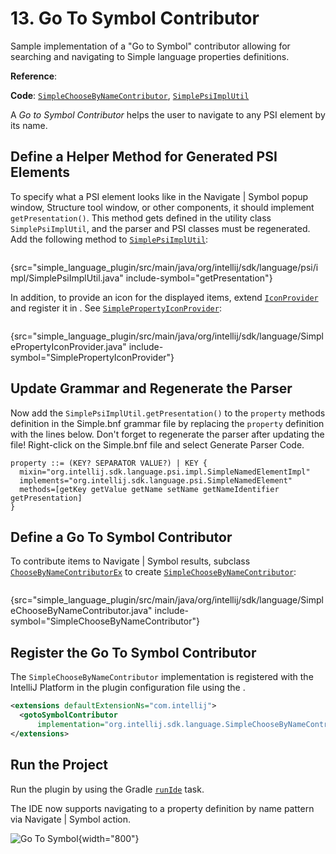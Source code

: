 <!-- Copyright 2000-2025 JetBrains s.r.o. and contributors. Use of this source code is governed by the Apache 2.0 license. -->

# 13. Go To Symbol Contributor

<link-summary>Sample implementation of a "Go to Symbol" contributor allowing for searching and navigating to Simple language properties definitions.</link-summary>

<tldr>

**Reference**: [](go_to_class_and_go_to_symbol.md)

**Code**:
[`SimpleChooseByNameContributor`](%gh-sdk-samples-master%/simple_language_plugin/src/main/java/org/intellij/sdk/language/SimpleChooseByNameContributor.java),
[`SimplePsiImplUtil`](%gh-sdk-samples-master%/simple_language_plugin/src/main/java/org/intellij/sdk/language/psi/impl/SimplePsiImplUtil.java)

</tldr>

<include from="language_and_filetype.md" element-id="custom_language_tutorial_header"></include>

A _Go to Symbol Contributor_ helps the user to navigate to any PSI element by its name.

## Define a Helper Method for Generated PSI Elements

To specify what a PSI element looks like in the <ui-path>Navigate | Symbol</ui-path> popup window, <control>Structure</control> tool window, or other components, it should implement `getPresentation()`.
This method gets defined in the utility class `SimplePsiImplUtil`, and the parser and PSI classes must be regenerated.
Add the following method to [`SimplePsiImplUtil`](%gh-sdk-samples-master%/simple_language_plugin/src/main/java/org/intellij/sdk/language/psi/impl/SimplePsiImplUtil.java):

```java
```
{src="simple_language_plugin/src/main/java/org/intellij/sdk/language/psi/impl/SimplePsiImplUtil.java" include-symbol="getPresentation"}

In addition, to provide an icon for the displayed items, extend [`IconProvider`](%gh-ic%/platform/core-api/src/com/intellij/ide/IconProvider.java) and register
it in <include from="snippets.topic" element-id="ep"><var name="ep" value="com.intellij.iconProvider"/></include>. See [`SimplePropertyIconProvider`](%gh-sdk-samples-master%/simple_language_plugin/src/main/java/org/intellij/sdk/language/SimplePropertyIconProvider.java):

```java
```
{src="simple_language_plugin/src/main/java/org/intellij/sdk/language/SimplePropertyIconProvider.java" include-symbol="SimplePropertyIconProvider"}

## Update Grammar and Regenerate the Parser

Now add the `SimplePsiImplUtil.getPresentation()` to the `property` methods definition in the <path>Simple.bnf</path> grammar file by replacing the `property` definition with the lines below.
Don't forget to regenerate the parser after updating the file!
Right-click on the <path>Simple.bnf</path> file and select <control>Generate Parser Code</control>.

```bnf
property ::= (KEY? SEPARATOR VALUE?) | KEY {
  mixin="org.intellij.sdk.language.psi.impl.SimpleNamedElementImpl"
  implements="org.intellij.sdk.language.psi.SimpleNamedElement"
  methods=[getKey getValue getName setName getNameIdentifier getPresentation]
}
```

## Define a Go To Symbol Contributor

To contribute items to <ui-path>Navigate | Symbol</ui-path> results, subclass [`ChooseByNameContributorEx`](%gh-ic%/platform/lang-impl/src/com/intellij/navigation/ChooseByNameContributorEx.java)
to create [`SimpleChooseByNameContributor`](%gh-sdk-samples-master%/simple_language_plugin/src/main/java/org/intellij/sdk/language/SimpleChooseByNameContributor.java):

```java
```
{src="simple_language_plugin/src/main/java/org/intellij/sdk/language/SimpleChooseByNameContributor.java" include-symbol="SimpleChooseByNameContributor"}

## Register the Go To Symbol Contributor

The `SimpleChooseByNameContributor` implementation is registered with the IntelliJ Platform in the plugin configuration file
using the <include from="snippets.topic" element-id="ep"><var name="ep" value="com.intellij.gotoSymbolContributor"/></include>.

```xml
<extensions defaultExtensionNs="com.intellij">
  <gotoSymbolContributor
      implementation="org.intellij.sdk.language.SimpleChooseByNameContributor"/>
</extensions>
```

## Run the Project

Run the plugin by using the Gradle [`runIde`](creating_plugin_project.md#running-a-plugin-with-the-runide-gradle-task) task.

The IDE now supports navigating to a property definition by name pattern via <ui-path>Navigate | Symbol</ui-path> action.

![Go To Symbol](go_to_symbol.png){width="800"}
